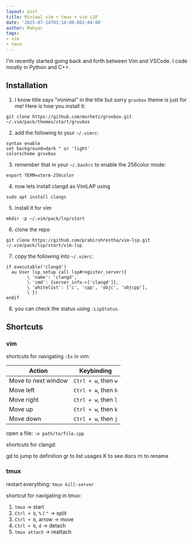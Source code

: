```yaml
---
layout: post
title: Minimal vim + tmux + vim LSP 
date: '2025-07-14T01:10:00.002-04:00'
author: Mahyar
tags:
- vim
- tmux
---
```


I'm recently started going back and forth between Vim and VSCode. I code mostly in Python and C++. 

## Installation

1. I know title says "minimal" in the title but sorry `gruvbox` theme is just for me! Here is how you install it:
```
git clone https://github.com/morhetz/gruvbox.git ~/.vim/pack/themes/start/gruvbox
```

2. add the following to your `~/.vimrc`:
```
syntax enable
set background=dark " or 'light'
colorscheme gruvbox
```

3. remember that in your `~/.bashrc` to enable the 256color mode:
```
export TERM=xterm-256color
```

4. now lets install clangd as VimLAP using
```
sudo apt install clangs
```

5. install it for vim
 ```
mkdir -p ~/.vim/pack/lsp/start
```

6. clone the repo
```
git clone https://github.com/prabirshrestha/vim-lsp.git ~/.vim/pack/lsp/start/vim-lsp
```

7. copy the following into `~/.vimrc`:
```
if executable('clangd')
  au User lsp_setup call lsp#register_server({
        \ 'name': 'clangd',
        \ 'cmd': {server_info->['clangd']},
        \ 'whitelist': ['c', 'cpp', 'objc', 'objcpp'],
        \ })
endif
```

8. you can check the status using `:LspStatus`.



## Shortcuts
### vim
shortcuts for navigating `:Ex` in vim:

| Action              | Keybinding           |
| ------------------- | -------------------- |
| Move to next window | `Ctrl + w`, then `w` |
| Move left           | `Ctrl + w`, then `h` |
| Move right          | `Ctrl + w`, then `l` |
| Move up             | `Ctrl + w`, then `k` |
| Move down           | `Ctrl + w`, then `j` |


open a file: `:e path/to/file.cpp`

shortcuts for clangd:

gd to jump to definition
gr to list usages
K to see docs
<leader>rn to rename

### tmux
restart everything: `tmux kill-server`

shortcut for navigating in tmux: 
1. `tmux` → start
2. `Ctrl + b`, `%` / `"` → split
3. `Ctrl + b`, arrow → move
4. `Ctrl + b`, `d` → detach
5. `tmux attach` → reattach
